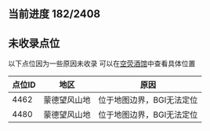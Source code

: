 ## 当前进度 182/2408

## 未收录点位
以下点位因为一些原因未收录
可以在[空荧酒馆](https://v3.yuanshen.site/)中查看具体位置

|点位ID|地区|原因|
| --- | --- | --- |
|4462|蒙德望风山地|位于地图边界，BGI无法定位|
|4480|蒙德望风山地|位于地图边界，BGI无法定位|